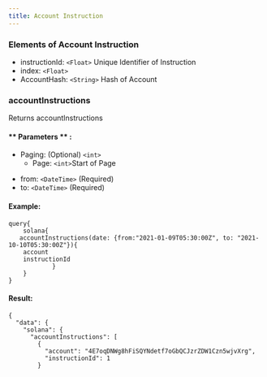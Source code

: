 ```yaml
---
title: Account Instruction
---
```


### Elements of Account Instruction
* instructionId: `<Float>` Unique Identifier of Instruction
* index: `<Float>` 
* AccountHash: `<String>` Hash of Account

### accountInstructions
Returns accountInstructions

#### ** Parameters ** : 
* Paging: (Optional) `<int>` 
  - Page: `<int>`Start of Page 
- from: `<DateTime>` (Required)
- to: `<DateTime>` (Required)

#### Example:
```
query{
	solana{
   accountInstructions(date: {from:"2021-01-09T05:30:00Z", to: "2021-10-10T05:30:00Z"}){
    account
    instructionId
			}
    }
}
```

#### Result:
```
{
  "data": {
    "solana": {
      "accountInstructions": [
        {
          "account": "4E7oqDNWg8hFiSQYNdetf7oGbQCJzrZDW1Czn5wjvXrg",
          "instructionId": 1
        }
```


